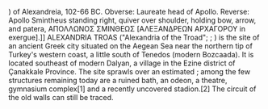 ) of Alexandreia, 102-66 BC. Obverse: Laureate head of Apollo. Reverse: Apollo Smintheus standing right, quiver over shoulder, holding bow, arrow, and patera, ΑΠΟΛΛΩΝΟΣ ΣΜΙΝΘΕΩΣ [ΑΛΕΞΑΝΔΡΕΩΝ ΑΡΧΑΓΟΡΟΥ in exergue].]] ALEXANDRIA TROAS ("Alexandria of the Troad"; ; ) is the site of an ancient Greek city situated on the Aegean Sea near the northern tip of Turkey's western coast, a little south of Tenedos (modern Bozcaada). It is located southeast of modern Dalyan, a village in the Ezine district of Çanakkale Province. The site sprawls over an estimated ; among the few structures remaining today are a ruined bath, an odeon, a theatre, gymnasium complex[1] and a recently uncovered stadion.[2] The circuit of the old walls can still be traced.
